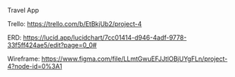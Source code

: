 Travel App

Trello: https://trello.com/b/EtBkjUb2/project-4

ERD: https://lucid.app/lucidchart/7cc01414-d946-4adf-9778-33f5ff424ae5/edit?page=0_0#

Wireframe: https://www.figma.com/file/LLmtGwuEFJJtlOBjUYgFLn/project-4?node-id=0%3A1
